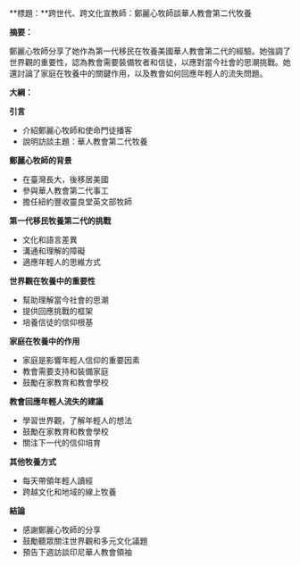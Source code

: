 **標題：**跨世代、跨文化宣教師：鄭麗心牧師談華人教會第二代牧養

**摘要：**

鄭麗心牧師分享了她作為第一代移民在牧養美國華人教會第二代的經驗。她強調了世界觀的重要性，認為教會需要裝備牧者和信徒，以應對當今社會的思潮挑戰。她還討論了家庭在牧養中的關鍵作用，以及教會如何回應年輕人的流失問題。

**大綱：**

**引言**

* 介紹鄭麗心牧師和使命門徒播客
* 說明訪談主題：華人教會第二代牧養

**鄭麗心牧師的背景**

* 在臺灣長大，後移居美國
* 參與華人教會第二代事工
* 擔任紐約豐收靈良堂英文部牧師

**第一代移民牧養第二代的挑戰**

* 文化和語言差異
* 溝通和理解的障礙
* 適應年輕人的思維方式

**世界觀在牧養中的重要性**

* 幫助理解當今社會的思潮
* 提供回應挑戰的框架
* 培養信徒的信仰根基

**家庭在牧養中的作用**

* 家庭是影響年輕人信仰的重要因素
* 教會需要支持和裝備家庭
* 鼓勵在家教育和教會學校

**教會回應年輕人流失的建議**

* 學習世界觀，了解年輕人的想法
* 鼓勵在家教育和教會學校
* 關注下一代的信仰培育

**其他牧養方式**

* 每天帶領年輕人讀經
* 跨越文化和地域的線上牧養

**結論**

* 感謝鄭麗心牧師的分享
* 鼓勵聽眾關注世界觀和多元文化議題
* 預告下週訪談印尼華人教會領袖